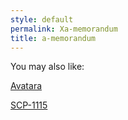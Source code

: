```yaml
---
style: default
permalink: Xa-memorandum
title: a-memorandum
---
```

You may also like:

[Avatara](http://scp-wiki.net/avatara)

[SCP-1115](http://scp-wiki.net/scp-1115)
